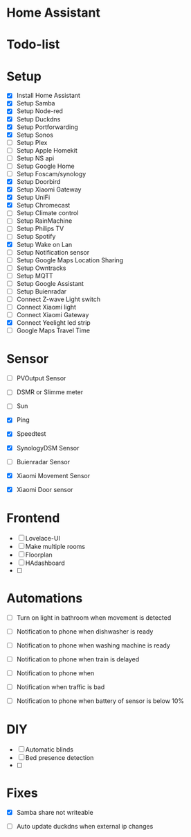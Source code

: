 # Home Assistant



#  Todo-list

#    Setup
- [x] Install Home Assistant
- [x] Setup Samba
- [x] Setup Node-red
- [x] Setup Duckdns
- [x] Setup Portforwarding
- [x] Setup Sonos
- [ ] Setup Plex
- [ ] Setup Apple Homekit
- [ ] Setup NS api
- [ ] Setup Google Home
- [ ] Setup Foscam/synology 
- [x] Setup Doorbird
- [x] Setup Xiaomi Gateway
- [x] Setup UniFi
- [x] Setup Chromecast
- [ ] Setup Climate control
- [ ] Setup RainMachine
- [ ] Setup Philips TV
- [ ] Setup Spotify
- [x] Setup Wake on Lan
- [ ] Setup Notification sensor
- [ ] Setup Google Maps Location Sharing
- [ ] Setup Owntracks
- [ ] Setup MQTT
- [ ] Setup Google Assistant
- [ ] Setup Buienradar
- [ ] Connect Z-wave Light switch
- [ ] Connect Xiaomi light
- [ ] Connect Xiaomi Gateway
- [x] Connect Yeelight led strip
- [ ] Google Maps Travel Time

#   Sensor
- [ ] PVOutput Sensor
- [ ] DSMR or Slimme meter
- [ ] Sun
- [x] Ping 
- [x] Speedtest
- [x] SynologyDSM Sensor
- [ ] Buienradar Sensor
- [x] Xiaomi Movement Sensor
- [x] Xiaomi Door sensor


#   Frontend
- [ ] Lovelace-UI
- [ ] Make multiple rooms
- [ ] Floorplan
- [ ] HAdashboard
- [ ]


#   Automations
- [ ] Turn on light in bathroom when movement is detected
- [ ] Notification to phone when dishwasher is ready
- [ ] Notification to phone when washing machine is ready
- [ ] Notification to phone when train is delayed
- [ ] Notification to phone when 
- [ ] Notification when traffic is bad 
- [ ] Notification to phone when battery of sensor is below 10%



#   DIY
- [ ] Automatic blinds
- [ ] Bed presence detection
- [ ] 


#   Fixes
- [x] Samba share not writeable
- [ ] Auto update duckdns when external ip changes




